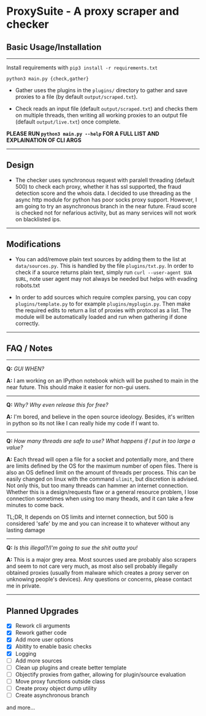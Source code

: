 ProxySuite - A proxy scraper and checker
========================================

Basic Usage/Installation
-----
***
Install requirements with `pip3 install -r requirements.txt`

`python3 main.py {check,gather}`

* Gather uses the plugins in the `plugins/` directory to gather and save proxies to a file (by default `output/scraped.txt`).

* Check reads an input file (default `output/scraped.txt`) and checks them on multiple threads, then writing all working proxies to an output file (default `output/live.txt`) once complete.

**PLEASE RUN `python3 main.py --help` FOR A FULL LIST AND EXPLAINATION OF CLI ARGS**

***

Design
------

* The checker uses synchronous request with paralell threading (default 500) to check each proxy, whether it has ssl supported, the fraud detection score and the whois data. I decided to use threading as the async http module for python has poor socks proxy support. However, I am going to try an asynchronous branch in the near future. Fraud score is checked not for nefarious activity, but as many services will not work on blacklisted ips.

***

Modifications
-------------

* You can add/remove plain text sources by adding them to the list at `data/sources.py`. This is handled by the file `plugins/txt.py`. In order to check if a source returns plain text, simply run `curl --user-agent $UA $URL`, note user agent may not always be needed but helps with evading robots.txt

* In order to add sources which require complex parsing, you can copy `plugins/template.py` to for example `plugins/myplugin.py`. Then make the required edits to return a list of proxies with protocol as a list. The module will be automatically loaded and run when gathering if done correctly.

***

FAQ / Notes
-----------

***

**Q:** *GUI WHEN?* 

**A:** I am working on an IPython notebook which will be pushed to main in the near future. This should make it easier for non-gui users.

***

**Q:** *Why? Why even release this for free?* 

**A:** I'm bored, and believe in the open source ideology. Besides, it's written in python so its not like I can really hide my code if I want to.

***

**Q:** *How many threads are safe to use? What happens if I put in too large a value?* 

**A:** Each thread will open a file for a socket and potentially more, and there are limits defined by the OS for the maximum number of open files. There is also an OS defined limit on the amount of threads per process. This can be easily changed on linux with the command `ulimit`, but discretion is advised. Not only this, but too many threads can hammer an internet connection. Whether this is a design/requests flaw or a general resource problem, I lose connection sometimes when using too many theads, and it can take a few minutes to come back.

TL;DR, It depends on OS limits and internet connection, but 500 is considered 'safe' by me and you can increase it to whatever without any lasting damage

***

**Q:** *Is this illegal?/I'm going to sue the shit outta you!*

**A:** This is a major grey area. Most sources used are probably also scrapers and seem to not care very much, as most also sell probably illegally obtained proxies (usually from malware which creates a proxy server on unknowing people's devices). Any questions or concerns, please contact me in private.


***

Planned Upgrades
----------

- [X] Rework cli arguments
- [X] Rework gather code
- [X] Add more user options
- [X] Abitity to enable basic checks
- [X] Logging
- [ ] Add more sources
- [ ] Clean up plugins and create better template
- [ ] Objectify proxies from gather, allowing for plugin/source evaluation
- [ ] Move proxy functions outside class
- [ ] Create proxy object dump utility
- [ ] Create asynchronous branch

and more...